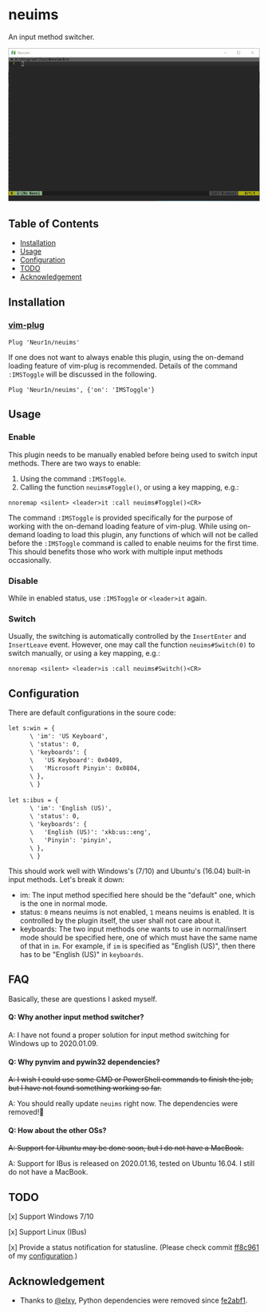 # neuims
An input method switcher.

![](./screenshot.gif)


## Table of Contents
- [Installation](#installation)
- [Usage](#usage)
- [Configuration](#configuration)
- [TODO](#todo)
- [Acknowledgement](#acknowledgement)


## Installation
### [vim-plug](https://github.com/junegunn/vim-plug)

```vim
Plug 'Neur1n/neuims'
```

If one does not want to always enable this plugin, using the on-demand loading
feature of vim-plug is recommended. Details of the command `:IMSToggle` will be
discussed in the following.

```vim
Plug 'Neur1n/neuims', {'on': 'IMSToggle'}
```

## Usage
### Enable
This plugin needs to be manually enabled before being used to switch input
methods. There are two ways to enable:

1. Using the command `:IMSToggle`.
2. Calling the function `neuims#Toggle()`, or using a key mapping, e.g.:
```vims
nnoremap <silent> <leader>it :call neuims#Toggle()<CR>
```

The command `:IMSToggle` is provided specifically for the purpose of working
with the on-demand loading feature of vim-plug. While using on-demand loading
to load this plugin, any functions of which will not be called before the
`:IMSToggle` command is called to enable neuims for the first time. This should
benefits those who work with multiple input methods occasionally.

### Disable
While in enabled status, use `:IMSToggle` or `<leader>it` again.

### Switch
Usually, the switching is automatically controlled by the `InsertEnter` and
`InsertLeave` event. However, one may call the function `neuims#Switch(0)`
to switch manually, or using a key mapping, e.g.:

```vim
nnoremap <silent> <leader>is :call neuims#Switch()<CR>
```


## Configuration
There are default configurations in the soure code:

```vim
let s:win = {
      \ 'im': 'US Keyboard',
      \ 'status': 0,
      \ 'keyboards': {
      \   'US Keyboard': 0x0409,
      \   'Microsoft Pinyin': 0x0804,
      \ },
      \ }

let s:ibus = {
      \ 'im': 'English (US)',
      \ 'status': 0,
      \ 'keyboards': {
      \   'English (US)': 'xkb:us::eng',
      \   'Pinyin': 'pinyin',
      \ },
      \ }
```

This should work well with Windows's (7/10) and Ubuntu's (16.04) built-in
input methods. Let's break it down:

- im: The input method specified here should be the "default" one, which is the
one in normal mode.
- status: `0` means neuims is not enabled, `1` means neuims is enabled. It is
controlled by the plugin itself, the user shall not care about it.
- keyboards: The two input methods one wants to use in normal/insert mode
should be specified here, one of which must have the same name of that in `im`.
For example, if `im` is specified as "English (US)", then there has to be
"English (US)" in `keyboards`.


## FAQ
Basically, these are questions I asked myself.

#### Q: Why another input method switcher?
A: I have not found a proper solution for input method switching for Windows up
to 2020.01.09.

#### Q: Why pynvim and pywin32 dependencies?
~~A: I wish I could use some CMD or PowerShell commands to finish the job, but
I have not found something working so far.~~

A: You should really update `neuims` right now. The dependencies were removed!🎉

#### Q: How about the other OSs?
~~A: Support for Ubuntu may be done soon, but I do not have a MacBook.~~

A: Support for IBus is released on 2020.01.16, tested on Ubuntu 16.04. I still
do not have a MacBook.


## TODO
[x] Support Windows 7/10

[x] Support Linux (IBus)

[x] Provide a status notification for statusline. (Please check commit
[ff8c961](https://github.com/Neur1n/dotfiles/commit/ff8c96179cf8ec98379e6c508d8029a104512f50)
of my [configuration](https://github.com/Neur1n/dotfiles).)


## Acknowledgement
- Thanks to [@elxy](https://github.com/elxy), Python dependencies were removed
    since [fe2abf1](https://github.com/Neur1n/neuims/commit/fe2abf1c4f73f8538fd6eed972b5155546afeaeb).
